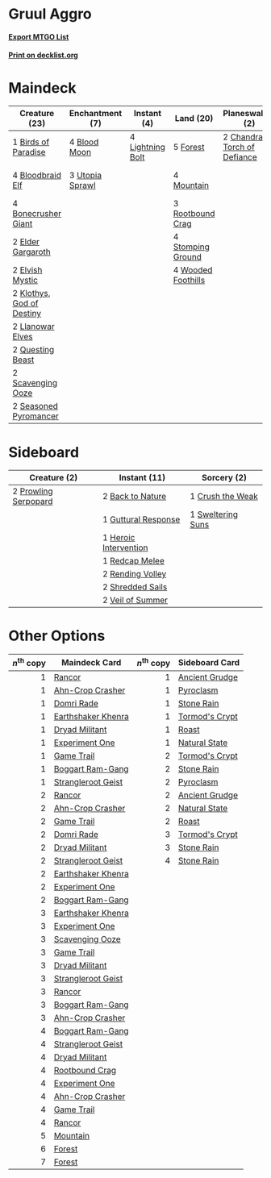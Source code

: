 # Gruul Aggro

#### [Export MTGO List](../collection/Gruul%20Aggro/Gruul%20Aggro.txt)
#### [Print on decklist.org](http://decklist.org/?deckmain=1%09Birds%20of%20Paradise%0A4%09Blood%20Moon%0A4%09Bloodbraid%20Elf%0A4%09Bonecrusher%20Giant%0A2%09Chandra,%20Torch%20of%20Defiance%0A2%09Elder%20Gargaroth%0A2%09Elvish%20Mystic%0A5%09Forest%0A2%09Klothys,%20God%20of%20Destiny%0A4%09Lightning%20Bolt%0A2%09Llanowar%20Elves%0A4%09Mountain%0A2%09Pillage%0A2%09Questing%20Beast%0A3%09Rootbound%20Crag%0A2%09Scavenging%20Ooze%0A2%09Seasoned%20Pyromancer%0A2%09Shatterskull%20Smashing%0A4%09Stomping%20Ground%0A3%09Utopia%20Sprawl%0A4%09Wooded%20Foothills&deckside=2%09Back%20to%20Nature%0A1%09Crush%20the%20Weak%0A1%09Guttural%20Response%0A1%09Heroic%20Intervention%0A2%09Prowling%20Serpopard%0A1%09Redcap%20Melee%0A2%09Rending%20Volley%0A2%09Shredded%20Sails%0A1%09Sweltering%20Suns%0A2%09Veil%20of%20Summer)
# Maindeck

|                                           Creature (23)                                            |                                     Enchantment (7)                                      |                                      Instant (4)                                       |                                          Land (20)                                          |                                           Planeswalker (2)                                            |                                           Sorcery (4)                                            |
|----------------------------------------------------------------------------------------------------|------------------------------------------------------------------------------------------|----------------------------------------------------------------------------------------|---------------------------------------------------------------------------------------------|-------------------------------------------------------------------------------------------------------|--------------------------------------------------------------------------------------------------|
|1 [Birds of Paradise](http://gatherer.wizards.com/Pages/Card/Details.aspx?multiverseid=129906)      |4 [Blood Moon](http://gatherer.wizards.com/Pages/Card/Details.aspx?multiverseid=45386)    |4 [Lightning Bolt](http://gatherer.wizards.com/Pages/Card/Details.aspx?multiverseid=806)|5 [Forest](http://gatherer.wizards.com/Pages/Card/Details.aspx?multiverseid=439860)          |2 [Chandra, Torch of Defiance](http://gatherer.wizards.com/Pages/Card/Details.aspx?multiverseid=417683)|2 [Pillage](http://gatherer.wizards.com/Pages/Card/Details.aspx?multiverseid=14755)               |
|4 [Bloodbraid Elf](http://gatherer.wizards.com/Pages/Card/Details.aspx?multiverseid=185053)         |3 [Utopia Sprawl](http://gatherer.wizards.com/Pages/Card/Details.aspx?multiverseid=442181)|                                                                                        |4 [Mountain](http://gatherer.wizards.com/Pages/Card/Details.aspx?multiverseid=439859)        |                                                                                                       |2 [Shatterskull Smashing](http://gatherer.wizards.com/Pages/Card/Details.aspx?multiverseid=491802)|
|4 [Bonecrusher Giant](http://gatherer.wizards.com/Pages/Card/Details.aspx?multiverseid=473077)      |                                                                                          |                                                                                        |3 [Rootbound Crag](http://gatherer.wizards.com/Pages/Card/Details.aspx?multiverseid=420934)  |                                                                                                       |                                                                                                  |
|2 [Elder Gargaroth](http://gatherer.wizards.com/Pages/Card/Details.aspx?multiverseid=485502)        |                                                                                          |                                                                                        |4 [Stomping Ground](http://gatherer.wizards.com/Pages/Card/Details.aspx?multiverseid=405110) |                                                                                                       |                                                                                                  |
|2 [Elvish Mystic](http://gatherer.wizards.com/Pages/Card/Details.aspx?multiverseid=389499)          |                                                                                          |                                                                                        |4 [Wooded Foothills](http://gatherer.wizards.com/Pages/Card/Details.aspx?multiverseid=405116)|                                                                                                       |                                                                                                  |
|2 [Klothys, God of Destiny](http://gatherer.wizards.com/Pages/Card/Details.aspx?multiverseid=476471)|                                                                                          |                                                                                        |                                                                                             |                                                                                                       |                                                                                                  |
|2 [Llanowar Elves](http://gatherer.wizards.com/Pages/Card/Details.aspx?multiverseid=129626)         |                                                                                          |                                                                                        |                                                                                             |                                                                                                       |                                                                                                  |
|2 [Questing Beast](http://gatherer.wizards.com/Pages/Card/Details.aspx?multiverseid=473133)         |                                                                                          |                                                                                        |                                                                                             |                                                                                                       |                                                                                                  |
|2 [Scavenging Ooze](http://gatherer.wizards.com/Pages/Card/Details.aspx?multiverseid=420783)        |                                                                                          |                                                                                        |                                                                                             |                                                                                                       |                                                                                                  |
|2 [Seasoned Pyromancer](http://gatherer.wizards.com/Pages/Card/Details.aspx?multiverseid=464094)    |                                                                                          |                                                                                        |                                                                                             |                                                                                                       |                                                                                                  |


# Sideboard

|                                         Creature (2)                                          |                                          Instant (11)                                          |                                        Sorcery (2)                                         |
|-----------------------------------------------------------------------------------------------|------------------------------------------------------------------------------------------------|--------------------------------------------------------------------------------------------|
|2 [Prowling Serpopard](http://gatherer.wizards.com/Pages/Card/Details.aspx?multiverseid=426882)|2 [Back to Nature](http://gatherer.wizards.com/Pages/Card/Details.aspx?multiverseid=208284)     |1 [Crush the Weak](http://gatherer.wizards.com/Pages/Card/Details.aspx?multiverseid=503740) |
|                                                                                               |1 [Guttural Response](http://gatherer.wizards.com/Pages/Card/Details.aspx?multiverseid=426628)  |1 [Sweltering Suns](http://gatherer.wizards.com/Pages/Card/Details.aspx?multiverseid=426851)|
|                                                                                               |1 [Heroic Intervention](http://gatherer.wizards.com/Pages/Card/Details.aspx?multiverseid=423776)|                                                                                            |
|                                                                                               |1 [Redcap Melee](http://gatherer.wizards.com/Pages/Card/Details.aspx?multiverseid=473097)       |                                                                                            |
|                                                                                               |2 [Rending Volley](http://gatherer.wizards.com/Pages/Card/Details.aspx?multiverseid=394663)     |                                                                                            |
|                                                                                               |2 [Shredded Sails](http://gatherer.wizards.com/Pages/Card/Details.aspx?multiverseid=479656)     |                                                                                            |
|                                                                                               |2 [Veil of Summer](http://gatherer.wizards.com/Pages/Card/Details.aspx?multiverseid=466952)     |                                                                                            |


# Other Options

|*n*<sup>th</sup> copy|                                        Maindeck Card                                        |*n*<sup>th</sup> copy|                                     Sideboard Card                                      |
|--------------------:|---------------------------------------------------------------------------------------------|--------------------:|-----------------------------------------------------------------------------------------|
|                    1|[Rancor](http://gatherer.wizards.com/Pages/Card/Details.aspx?multiverseid=442175)            |                    1|[Ancient Grudge](http://gatherer.wizards.com/Pages/Card/Details.aspx?multiverseid=235600)|
|                    1|[Ahn-Crop Crasher](http://gatherer.wizards.com/Pages/Card/Details.aspx?multiverseid=426819)  |                    1|[Pyroclasm](http://gatherer.wizards.com/Pages/Card/Details.aspx?multiverseid=129801)     |
|                    1|[Domri Rade](http://gatherer.wizards.com/Pages/Card/Details.aspx?multiverseid=366367)        |                    1|[Stone Rain](http://gatherer.wizards.com/Pages/Card/Details.aspx?multiverseid=822)       |
|                    1|[Earthshaker Khenra](http://gatherer.wizards.com/Pages/Card/Details.aspx?multiverseid=430779)|                    1|[Tormod's Crypt](http://gatherer.wizards.com/Pages/Card/Details.aspx?multiverseid=389723)|
|                    1|[Dryad Militant](http://gatherer.wizards.com/Pages/Card/Details.aspx?multiverseid=456369)    |                    1|[Roast](http://gatherer.wizards.com/Pages/Card/Details.aspx?multiverseid=394667)         |
|                    1|[Experiment One](http://gatherer.wizards.com/Pages/Card/Details.aspx?multiverseid=405219)    |                    1|[Natural State](http://gatherer.wizards.com/Pages/Card/Details.aspx?multiverseid=407646) |
|                    1|[Game Trail](http://gatherer.wizards.com/Pages/Card/Details.aspx?multiverseid=410044)        |                    2|[Tormod's Crypt](http://gatherer.wizards.com/Pages/Card/Details.aspx?multiverseid=389723)|
|                    1|[Boggart Ram-Gang](http://gatherer.wizards.com/Pages/Card/Details.aspx?multiverseid=234723)  |                    2|[Stone Rain](http://gatherer.wizards.com/Pages/Card/Details.aspx?multiverseid=822)       |
|                    1|[Strangleroot Geist](http://gatherer.wizards.com/Pages/Card/Details.aspx?multiverseid=262671)|                    2|[Pyroclasm](http://gatherer.wizards.com/Pages/Card/Details.aspx?multiverseid=129801)     |
|                    2|[Rancor](http://gatherer.wizards.com/Pages/Card/Details.aspx?multiverseid=442175)            |                    2|[Ancient Grudge](http://gatherer.wizards.com/Pages/Card/Details.aspx?multiverseid=235600)|
|                    2|[Ahn-Crop Crasher](http://gatherer.wizards.com/Pages/Card/Details.aspx?multiverseid=426819)  |                    2|[Natural State](http://gatherer.wizards.com/Pages/Card/Details.aspx?multiverseid=407646) |
|                    2|[Game Trail](http://gatherer.wizards.com/Pages/Card/Details.aspx?multiverseid=410044)        |                    2|[Roast](http://gatherer.wizards.com/Pages/Card/Details.aspx?multiverseid=394667)         |
|                    2|[Domri Rade](http://gatherer.wizards.com/Pages/Card/Details.aspx?multiverseid=366367)        |                    3|[Tormod's Crypt](http://gatherer.wizards.com/Pages/Card/Details.aspx?multiverseid=389723)|
|                    2|[Dryad Militant](http://gatherer.wizards.com/Pages/Card/Details.aspx?multiverseid=456369)    |                    3|[Stone Rain](http://gatherer.wizards.com/Pages/Card/Details.aspx?multiverseid=822)       |
|                    2|[Strangleroot Geist](http://gatherer.wizards.com/Pages/Card/Details.aspx?multiverseid=262671)|                    4|[Stone Rain](http://gatherer.wizards.com/Pages/Card/Details.aspx?multiverseid=822)       |
|                    2|[Earthshaker Khenra](http://gatherer.wizards.com/Pages/Card/Details.aspx?multiverseid=430779)|                     |                                                                                         |
|                    2|[Experiment One](http://gatherer.wizards.com/Pages/Card/Details.aspx?multiverseid=405219)    |                     |                                                                                         |
|                    2|[Boggart Ram-Gang](http://gatherer.wizards.com/Pages/Card/Details.aspx?multiverseid=234723)  |                     |                                                                                         |
|                    3|[Earthshaker Khenra](http://gatherer.wizards.com/Pages/Card/Details.aspx?multiverseid=430779)|                     |                                                                                         |
|                    3|[Experiment One](http://gatherer.wizards.com/Pages/Card/Details.aspx?multiverseid=405219)    |                     |                                                                                         |
|                    3|[Scavenging Ooze](http://gatherer.wizards.com/Pages/Card/Details.aspx?multiverseid=420783)   |                     |                                                                                         |
|                    3|[Game Trail](http://gatherer.wizards.com/Pages/Card/Details.aspx?multiverseid=410044)        |                     |                                                                                         |
|                    3|[Dryad Militant](http://gatherer.wizards.com/Pages/Card/Details.aspx?multiverseid=456369)    |                     |                                                                                         |
|                    3|[Strangleroot Geist](http://gatherer.wizards.com/Pages/Card/Details.aspx?multiverseid=262671)|                     |                                                                                         |
|                    3|[Rancor](http://gatherer.wizards.com/Pages/Card/Details.aspx?multiverseid=442175)            |                     |                                                                                         |
|                    3|[Boggart Ram-Gang](http://gatherer.wizards.com/Pages/Card/Details.aspx?multiverseid=234723)  |                     |                                                                                         |
|                    3|[Ahn-Crop Crasher](http://gatherer.wizards.com/Pages/Card/Details.aspx?multiverseid=426819)  |                     |                                                                                         |
|                    4|[Boggart Ram-Gang](http://gatherer.wizards.com/Pages/Card/Details.aspx?multiverseid=234723)  |                     |                                                                                         |
|                    4|[Strangleroot Geist](http://gatherer.wizards.com/Pages/Card/Details.aspx?multiverseid=262671)|                     |                                                                                         |
|                    4|[Dryad Militant](http://gatherer.wizards.com/Pages/Card/Details.aspx?multiverseid=456369)    |                     |                                                                                         |
|                    4|[Rootbound Crag](http://gatherer.wizards.com/Pages/Card/Details.aspx?multiverseid=420934)    |                     |                                                                                         |
|                    4|[Experiment One](http://gatherer.wizards.com/Pages/Card/Details.aspx?multiverseid=405219)    |                     |                                                                                         |
|                    4|[Ahn-Crop Crasher](http://gatherer.wizards.com/Pages/Card/Details.aspx?multiverseid=426819)  |                     |                                                                                         |
|                    4|[Game Trail](http://gatherer.wizards.com/Pages/Card/Details.aspx?multiverseid=410044)        |                     |                                                                                         |
|                    4|[Rancor](http://gatherer.wizards.com/Pages/Card/Details.aspx?multiverseid=442175)            |                     |                                                                                         |
|                    5|[Mountain](http://gatherer.wizards.com/Pages/Card/Details.aspx?multiverseid=439859)          |                     |                                                                                         |
|                    6|[Forest](http://gatherer.wizards.com/Pages/Card/Details.aspx?multiverseid=439860)            |                     |                                                                                         |
|                    7|[Forest](http://gatherer.wizards.com/Pages/Card/Details.aspx?multiverseid=439860)            |                     |                                                                                         |

